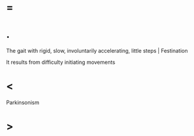 # =

# .

The gait with rigid, slow, involuntarily accelerating, little steps | Festination

It results from difficulty initiating movements

# <

Parkinsonism

# >
